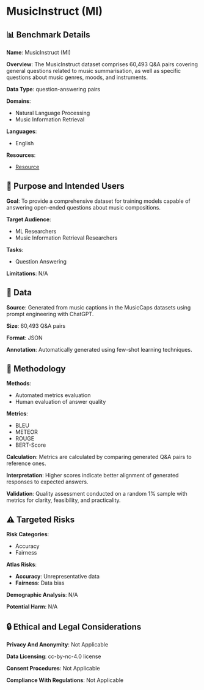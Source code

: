 # MusicInstruct (MI)

## 📊 Benchmark Details

**Name**: MusicInstruct (MI)

**Overview**: The MusicInstruct dataset comprises 60,493 Q&A pairs covering general questions related to music summarisation, as well as specific questions about music genres, moods, and instruments.

**Data Type**: question-answering pairs

**Domains**:
- Natural Language Processing
- Music Information Retrieval

**Languages**:
- English

**Resources**:
- [Resource](https://huggingface.co/datasets/m-a-p/Music-Instruct/tree/main)

## 🎯 Purpose and Intended Users

**Goal**: To provide a comprehensive dataset for training models capable of answering open-ended questions about music compositions.

**Target Audience**:
- ML Researchers
- Music Information Retrieval Researchers

**Tasks**:
- Question Answering

**Limitations**: N/A

## 💾 Data

**Source**: Generated from music captions in the MusicCaps datasets using prompt engineering with ChatGPT.

**Size**: 60,493 Q&A pairs

**Format**: JSON

**Annotation**: Automatically generated using few-shot learning techniques.

## 🔬 Methodology

**Methods**:
- Automated metrics evaluation
- Human evaluation of answer quality

**Metrics**:
- BLEU
- METEOR
- ROUGE
- BERT-Score

**Calculation**: Metrics are calculated by comparing generated Q&A pairs to reference ones.

**Interpretation**: Higher scores indicate better alignment of generated responses to expected answers.

**Validation**: Quality assessment conducted on a random 1% sample with metrics for clarity, feasibility, and practicality.

## ⚠️ Targeted Risks

**Risk Categories**:
- Accuracy
- Fairness

**Atlas Risks**:
- **Accuracy**: Unrepresentative data
- **Fairness**: Data bias

**Demographic Analysis**: N/A

**Potential Harm**: N/A

## 🔒 Ethical and Legal Considerations

**Privacy And Anonymity**: Not Applicable

**Data Licensing**: cc-by-nc-4.0 license

**Consent Procedures**: Not Applicable

**Compliance With Regulations**: Not Applicable
